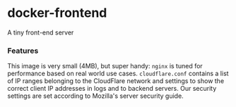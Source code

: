 # docker-frontend
A tiny front-end server

### Features

This image is very small (4MB), but super handy: `nginx` is tuned for
performance based on real world use cases. `cloudflare.conf` contains
a list of IP ranges belonging to the CloudFlare network and settings
to show the correct client IP addresses in logs and to backend servers.
Our security settings are set according to Mozilla's server security
guide.
